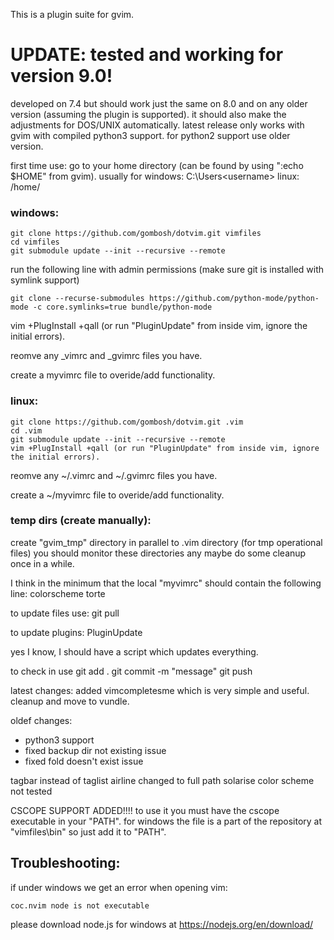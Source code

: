 This is a plugin suite for gvim.

# UPDATE: tested and working for version 9.0!

developed on 7.4 but should work just the same on 8.0 and on any older version (assuming the plugin is supported).
it should also make the adjustments for DOS/UNIX automatically.
latest release only works with gvim with compiled python3 support.
for python2 support use older version.

first time use:
go to your home directory (can be found by using ":echo $HOME" from gvim).
usually for windows: C:\Users\<username> linux: /home/<username>

### windows:
```
git clone https://github.com/gombosh/dotvim.git vimfiles
cd vimfiles
git submodule update --init --recursive --remote
```
run the following line with admin permissions (make sure git is installed with symlink support)
```
git clone --recurse-submodules https://github.com/python-mode/python-mode -c core.symlinks=true bundle/python-mode
```
vim +PlugInstall +qall (or run "PluginUpdate" from inside vim, ignore the initial errors).
  
reomve any _vimrc and _gvimrc files you have.
  
create a myvimrc file to overide/add functionality.

### linux:
```
git clone https://github.com/gombosh/dotvim.git .vim
cd .vim
git submodule update --init --recursive --remote
vim +PlugInstall +qall (or run "PluginUpdate" from inside vim, ignore the initial errors).
```
reomve any ~/.vimrc and ~/.gvimrc files you have.
  
create a ~/myvimrc file to overide/add functionality.

### temp dirs (create manually):
create "gvim_tmp" directory in parallel to .vim directory (for tmp operational files)
you should monitor these directories any maybe do some cleanup once in a while.

I think in the minimum that the local "myvimrc" should contain the following line:
colorscheme torte

to update files use:
git pull

to update plugins:
PluginUpdate

yes I know, I should have a script which updates everything.

to check in use 
git add .
git commit -m "message"
git push

latest changes:
added vimcompletesme which is very simple and useful.
cleanup and move to vundle.

oldef changes:
- python3 support
- fixed backup dir not existing issue
- fixed fold doesn't exist issue

tagbar instead of taglist
airline changed to full path
solarise color scheme not tested

CSCOPE SUPPORT ADDED!!!!
to use it you must have the cscope executable in your "PATH".
for windows the file is a part of the repository at "vimfiles\bin" so just add it to "PATH".

## Troubleshooting:
if under windows we get an error when opening vim:
```
coc.nvim node is not executable
```
please download node.js for windows at https://nodejs.org/en/download/
